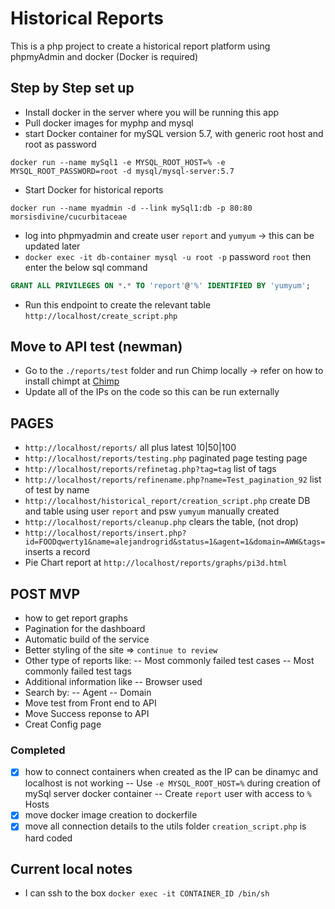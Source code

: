 # Historical Reports

This is a php project to create a historical report platform using phpmyAdmin and docker (Docker is required)

## Step by Step set up

- Install docker in the server where you will be running this app
- Pull docker images for myphp and mysql
- start Docker container for mySQL version 5.7, with generic root host and root as password

`docker run --name mySql1 -e MYSQL_ROOT_HOST=% -e MYSQL_ROOT_PASSWORD=root -d mysql/mysql-server:5.7`

- Start Docker for historical reports

`docker run --name myadmin -d --link mySql1:db -p 80:80 morsisdivine/cucurbitaceae`

- log into phpmyadmin and create user `report` and `yumyum` -> this can be updated later
- `docker exec -it db-container mysql -u root -p` password `root` then enter the below sql command
  
```sql
GRANT ALL PRIVILEGES ON *.* TO 'report'@'%' IDENTIFIED BY 'yumyum';
```

- Run this endpoint to create the relevant table `http://localhost/create_script.php`

## Move to API test (newman)

- Go to the `./reports/test` folder and run Chimp locally -> refer on how to install chimpt at [Chimp](https://chimp.readme.io/)
- Update all of the IPs on the code so this can be run externally

## PAGES

- `http://localhost/reports/` all plus latest 10|50|100
- `http://localhost/reports/testing.php` paginated page testing page
- `http://localhost/reports/refinetag.php?tag=tag` list of tags
- `http://localhost/reports/refinename.php?name=Test_pagination_92` list of test by name
- `http://localhost/historical_report/creation_script.php` create DB and table using user `report` and psw `yumyum` manually created
- `http://localhost/reports/cleanup.php` clears the table, (not drop)
- `http://localhost/reports/insert.php?id=FOODqwerty1&name=alejandrogrid&status=1&agent=1&domain=AWW&tags=` inserts a record
- Pie Chart report at `http://localhost/reports/graphs/pi3d.html`

## POST MVP

- how to get report graphs
- Pagination for the dashboard
- Automatic build of the service
- Better styling of the site => `continue to review`
- Other type of reports like:
-- Most commonly failed test cases
-- Most commonly failed test tags
- Additional information like
-- Browser used
- Search by:
--  Agent
-- Domain
- Move test from Front end to API
- Move Success reponse to API
- Creat Config page

### Completed

- [x] how to connect containers when created as the IP can be dinamyc and localhost is not working
-- Use `-e MYSQL_ROOT_HOST=%` during creation of mySql server docker container
-- Create `report` user with access to `%` Hosts
- [x] move docker image creation to dockerfile
- [x] move all connection details to the utils folder `creation_script.php` is hard coded

## Current local notes

- I can ssh to the box `docker exec -it CONTAINER_ID /bin/sh`
  